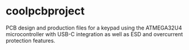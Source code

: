 # coolpcbproject
PCB design and production files for a keypad using the ATMEGA32U4 microcontroller with USB-C integration as well as ESD and overcurrent protection features. 

